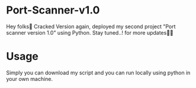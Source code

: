 # Port-Scanner-v1.0
Hey folks👋 Cracked Version again, deployed my second project "Port scanner version 1.0" using Python. Stay tuned..! for more updates💯✨

# Usage 
Simply you can download my script and you can run locally using python in your own machine. 
